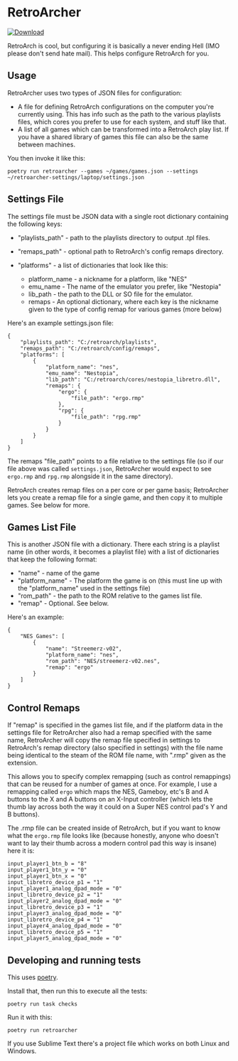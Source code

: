 # RetroArcher

[ ![Download](https://img.shields.io/pypi/v/retroarcher.svg) ](https://pypi.org/project/retroarcher/)

RetroArch is cool, but configuring it is basically a never ending Hell (IMO please don't send hate mail). This helps configure RetroArch for you.

## Usage

RetroArcher uses two types of JSON files for configuration:

* A file for defining RetroArch configurations on the computer you're currently using. This has info such as the path to the various playlists files, which cores you prefer to use for each system, and stuff like that.
* A list of all games which can be transformed into a RetroArch play list. If you have a shared library of games this file can also be the same between machines.

You then invoke it like this:

    poetry run retroarcher --games ~/games/games.json --settings ~/retroarcher-settings/laptop/settings.json

## Settings File

The settings file must be JSON data with a single root dictionary containing the following keys:

* "playlists_path" - path to the playlists directory to output .tpl files.
* "remaps_path" - optional path to RetroArch's config remaps directory.
* "platforms" - a list of dictionaries that look like this:

    * platform_name - a nickname for a platform, like "NES"
    * emu_name - The name of the emulator you prefer, like "Nestopia"
    * lib_path - the path to the DLL or SO file for the emulator.
    * remaps - An optional dictionary, where each key is the nickname given to the type of config remap for various games (more below)

Here's an example settings.json file:

```
{
    "playlists_path": "C:/retroarch/playlists",
    "remaps_path": "C:/retroarch/config/remaps",
    "platforms": [
        {
            "platform_name": "nes",
            "emu_name": "Nestopia",
            "lib_path": "C:/retroarch/cores/nestopia_libretro.dll",
            "remaps": {
                "ergo": {
                    "file_path": "ergo.rmp"
                },
                "rpg": {
                    "file_path": "rpg.rmp"
                }
            }
        }
    ]
}
```

The remaps "file_path" points to a file relative to the settings file (so if our file above was called `settings.json`, RetroArcher would expect to see `ergo.rmp` and `rpg.rmp` alongside it in the same directory).

RetroArch creates remap files on a per core or per game basis; RetroArcher lets you create a remap file for a single game, and then copy it to multiple games. See below for more.

## Games List File

This is another JSON file with a dictionary. There each string is a playlist name (in other words, it becomes a playlist file) with a list of dictionaries that keep the following format:

* "name" - name of the game
* "platform_name" - The platform the game is on (this must line up with the "platform_name" used in the settings file)
* "rom_path" - the path to the ROM relative to the games list file.
* "remap" - Optional. See below.

Here's an example:

```
{
    "NES Games": [
        {
            "name": "Streemerz-v02",
            "platform_name": "nes",
            "rom_path": "NES/streemerz-v02.nes",
            "remap": "ergo"
        }
    ]
}
```

## Control Remaps

If "remap" is specified in the games list file, and if the platform data in the settings file for RetroArcher also had a remap specified with the same name, RetroArcher will copy the remap file specified in settings to RetroArch's remap directory (also specified in settings) with the file name being identical to the steam of the ROM file name, with ".rmp" given as the extension.

This allows you to specify complex remapping (such as control remappings) that can be reused for a number of games at once. For example, I use a remapping called `ergo` which maps the NES, Gameboy, etc's B and A buttons to the X and A buttons on an X-Input controller (which lets the thumb lay across both the way it could on a Super NES control pad's Y and B buttons).

The .rmp file can be created inside of RetroArch, but if you want to know what the `ergo.rmp` file looks like (because honestly, anyone who doesn't want to lay their thumb across a modern control pad this way is insane) here it is:

```
input_player1_btn_b = "8"
input_player1_btn_y = "0"
input_player1_btn_x = "0"
input_libretro_device_p1 = "1"
input_player1_analog_dpad_mode = "0"
input_libretro_device_p2 = "1"
input_player2_analog_dpad_mode = "0"
input_libretro_device_p3 = "1"
input_player3_analog_dpad_mode = "0"
input_libretro_device_p4 = "1"
input_player4_analog_dpad_mode = "0"
input_libretro_device_p5 = "1"
input_player5_analog_dpad_mode = "0"
```


## Developing and running tests

This uses [poetry](https://python-poetry.org/).

Install that, then run this to execute all the tests:

    poetry run task checks

Run it with this:

    poetry run retroarcher

If you use Sublime Text there's a project file which works on both Linux and Windows.
